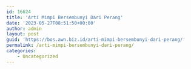 ```yaml
---
id: 16624
title: 'Arti Mimpi Bersembunyi Dari Perang'
date: '2023-05-27T08:51:50+00:00'
author: admin
layout: post
guid: 'https://bos.awn.biz.id/arti-mimpi-bersembunyi-dari-perang/'
permalink: /arti-mimpi-bersembunyi-dari-perang/
categories:
    - Uncategorized
---
```


